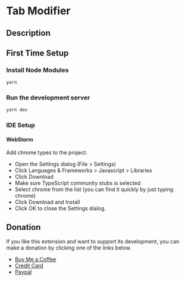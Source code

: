 # Tab Modifier

## Description

## First Time Setup

### Install Node Modules

```bash
yarn
```

### Run the development server

```bash
yarn dev
```

### IDE Setup

#### WebStorm

Add chrome types to the project:

* Open the Settings dialog (File > Settings)
* Click Languages & Frameworks > Javascript > Libraries
* Click Download
* Make sure TypeScript community stubs is selected
* Select chrome from the list (you can find it quickly by just typing chrome)
* Click Download and Install
* Click OK to close the Settings dialog.

## Donation

If you like this extension and want to support its development, you can make a donation by clicking one of the links below.

- [Buy Me a Coffee](https://www.buymeacoffee.com/xyugxh7bk)
- [Credit Card](https://donate.stripe.com/fZeg1Sgml971dbieUU)
- [Paypal](https://www.paypal.com/donate/?hosted_button_id=T7KZA4MLT5XTU)
